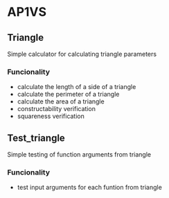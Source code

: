 # AP1VS
## Triangle
Simple calculator for calculating triangle parameters

### Funcionality
- calculate the length of a side of a triangle
- calculate the perimeter of a triangle
- calculate the area of a triangle
- constructability verification
- squareness verification

## Test_triangle
Simple testing of function arguments from triangle

### Funcionality
- test input arguments for each funtion from triangle
